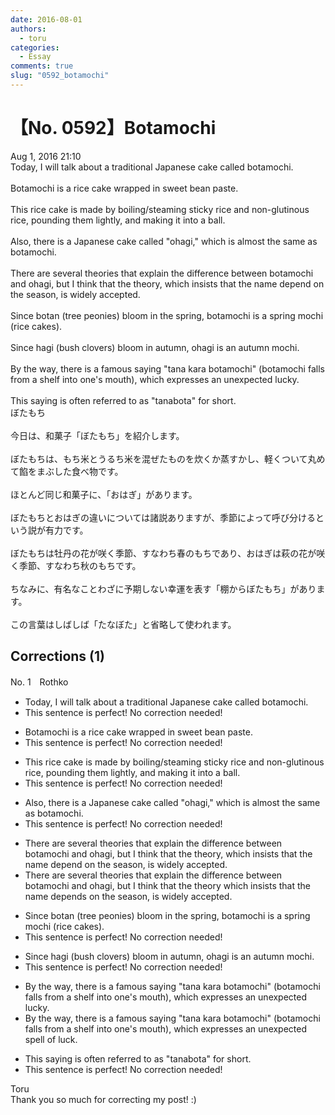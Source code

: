 ```yaml
---
date: 2016-08-01
authors:
  - toru
categories:
  - Essay
comments: true
slug: "0592_botamochi"
---
```


# 【No. 0592】Botamochi
<div class="date">Aug 1, 2016 21:10</div>
<div id="post"><div id="body_show_ori">
Today, I will talk about a traditional Japanese cake called botamochi.<br/><br/>Botamochi is a rice cake wrapped in sweet bean paste.<br/><br/>This rice cake is made by boiling/steaming sticky rice and non-glutinous rice, pounding them lightly, and making it into a ball.<br/><br/>Also, there is a Japanese cake called "ohagi," which is almost the same as botamochi.<br/><br/>There are several theories that explain the difference between botamochi and ohagi, but I think that the theory, which insists that the name depend on the season, is widely accepted.<br/><br/>Since botan (tree peonies) bloom in the spring, botamochi is a spring mochi (rice cakes).<br/><br/>Since hagi (bush clovers) bloom in autumn, ohagi is an autumn mochi.<br/><br/>By the way, there is a famous saying "tana kara botamochi" (botamochi falls from a shelf into one's mouth), which expresses an unexpected lucky.<br/><br/>This saying is often referred to as "tanabota" for short.
</div></div>

<!-- more -->

<div id="post_ja"><div id="body_show_mo">
ぼたもち<br/><br/>今日は、和菓子「ぼたもち」を紹介します。<br/><br/>ぼたもちは、もち米とうるち米を混ぜたものを炊くか蒸すかし、軽くついて丸めて餡をまぶした食べ物です。<br/><br/>ほとんど同じ和菓子に、「おはぎ」があります。<br/><br/>ぼたもちとおはぎの違いについては諸説ありますが、季節によって呼び分けるという説が有力です。<br/><br/>ぼたもちは牡丹の花が咲く季節、すなわち春のもちであり、おはぎは萩の花が咲く季節、すなわち秋のもちです。<br/><br/>ちなみに、有名なことわざに予期しない幸運を表す「棚からぼたもち」があります。<br/><br/>この言葉はしばしば「たなぼた」と省略して使われます。
</div></div>

## Corrections (1)
<div id="block"><div class="first_name"> No. 1　<span class="just_name">Rothko</span></div><div id="block2">
<ul class="correction_field">
<li class="incorrect">Today, I will talk about a traditional Japanese cake called botamochi.</li>
<li class="corrected perfect">This sentence is perfect! No correction needed!</li>
</ul>
<ul class="correction_field">
<li class="incorrect">Botamochi is a rice cake wrapped in sweet bean paste.</li>
<li class="corrected perfect">This sentence is perfect! No correction needed!</li>
</ul>
<ul class="correction_field">
<li class="incorrect">This rice cake is made by boiling/steaming sticky rice and non-glutinous rice, pounding them lightly, and making it into a ball.</li>
<li class="corrected perfect">This sentence is perfect! No correction needed!</li>
</ul>
<ul class="correction_field">
<li class="incorrect">Also, there is a Japanese cake called "ohagi," which is almost the same as botamochi.</li>
<li class="corrected perfect">This sentence is perfect! No correction needed!</li>
</ul>
<ul class="correction_field">
<li class="incorrect">There are several theories that explain the difference between botamochi and ohagi, but I think that the theory, which insists that the name depend on the season, is widely accepted.</li>
<li class="corrected correct">
There are several theories that explain the difference between botamochi and ohagi, but I think that the theory which insists that the name depends on the season, is widely accepted.
</li>
</ul>
<ul class="correction_field">
<li class="incorrect">Since botan (tree peonies) bloom in the spring, botamochi is a spring mochi (rice cakes).</li>
<li class="corrected perfect">This sentence is perfect! No correction needed!</li>
</ul>
<ul class="correction_field">
<li class="incorrect">Since hagi (bush clovers) bloom in autumn, ohagi is an autumn mochi.</li>
<li class="corrected perfect">This sentence is perfect! No correction needed!</li>
</ul>
<ul class="correction_field">
<li class="incorrect">By the way, there is a famous saying "tana kara botamochi" (botamochi falls from a shelf into one's mouth), which expresses an unexpected lucky.</li>
<li class="corrected correct">
By the way, there is a famous saying "tana kara botamochi" (botamochi falls from a shelf into one's mouth), which expresses an unexpected spell of luck.
</li>
</ul>
<ul class="correction_field">
<li class="incorrect">This saying is often referred to as "tanabota" for short.</li>
<li class="corrected perfect">This sentence is perfect! No correction needed!</li>
</ul>
</div><div class="name"><span class="just_name">Toru</span><br>
Thank you so much for correcting my post! :)
</div>
</div>
